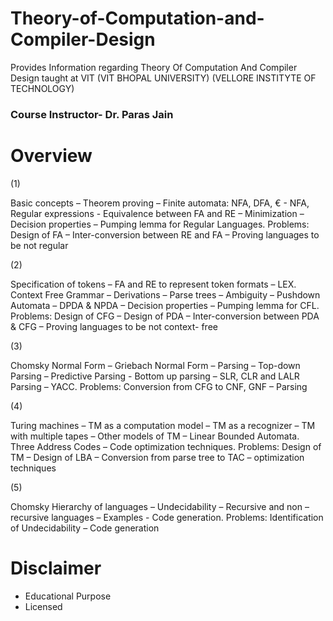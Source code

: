 # Theory-of-Computation-and-Compiler-Design
Provides Information regarding Theory Of Computation And Compiler Design taught at VIT (VIT BHOPAL UNIVERSITY)
(VELLORE INSTITYTE OF TECHNOLOGY)

### Course Instructor- Dr. Paras Jain

# Overview



(1)


Basic concepts – Theorem proving – Finite automata: NFA,
DFA, € - NFA, Regular expressions - Equivalence between FA
and RE – Minimization – Decision properties – Pumping
lemma for Regular Languages.
Problems: Design of FA – Inter-conversion between RE and
FA – Proving languages to be not regular



(2)


Specification of tokens – FA and RE to represent token formats – LEX.
Context Free Grammar – Derivations – Parse trees –
Ambiguity – Pushdown Automata – DPDA & NPDA –
Decision properties – Pumping lemma for CFL.
Problems: Design of CFG – Design of PDA – Inter-conversion
between PDA & CFG – Proving languages to be not context-
free



(3)


Chomsky Normal Form – Griebach Normal Form – Parsing –
Top-down Parsing – Predictive Parsing - Bottom up parsing –
SLR, CLR and LALR Parsing – YACC.
Problems: Conversion from CFG to CNF, GNF – Parsing



(4)


Turing machines – TM as a computation model – TM as a
recognizer – TM with multiple tapes – Other models of TM –
Linear Bounded Automata.
Three Address Codes – Code optimization techniques.
Problems: Design of TM – Design of LBA – Conversion from
parse tree to TAC – optimization techniques



(5)


Chomsky Hierarchy of languages – Undecidability – Recursive
and non – recursive languages – Examples - Code generation.
Problems: Identification of Undecidability – Code generation

# Disclaimer
* Educational Purpose 
* Licensed

